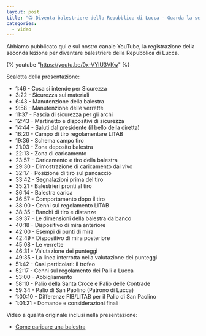 ```yaml
---
layout: post
title: "📺 Diventa balestriere della Repubblica di Lucca - Guarda la seconda parte"
categories:
  - video
---
```


Abbiamo pubblicato qui e sul nostro canale YouTube, la registrazione della seconda lezione per diventare balestriere della Repubblica di Lucca.

<!-- more -->

{% youtube "https://youtu.be/0x-VYlU3VKw" %}

Scaletta della presentazione:

* 1:46 - Cosa si intende per Sicurezza
* 3:22 - Sicurezza sui materiali
* 6:43 - Manutenzione della balestra
* 9:58 - Manutenzione delle verrette
* 11:37 - Fascia di sicurezza per gli archi
* 12:43 - Martinetto e dispositivi di sicurezza
* 14:44 - Saluti dal presidente (il bello della diretta)
* 16:20 - Campo di tiro regolamentare LITAB
* 19:36 - Schema campo tiro
* 21:03 - Zona deposito balestra
* 22:13 - Zona di caricamento
* 23:57 - Caricamento e tiro della balestra
* 29:30 - Dimostrazione di caricamento dal vivo
* 32:17 - Posizione di tiro sul pancaccio
* 33:42 - Segnalazioni prima del tiro
* 35:21 - Balestrieri pronti al tiro
* 36:14 - Balestra carica
* 36:57 - Comportamento dopo il tiro
* 38:00 - Cenni sul regolamento LITAB
* 38:35 - Banchi di tiro e distanze
* 39:37 - Le dimensioni della balestra da banco
* 40:18 - Dispositivo di mira anteriore
* 42:00 - Esempi di punti di mira
* 42:49 - Dispositivo di mira posteriore
* 45:08 - Le verrette
* 46:31 - Valutazione dei punteggi
* 49:35 - La linea interrotta nella valutazione dei punteggi
* 51:42 - Casi particolari: il trofeo
* 52:17 - Cenni sul regolamento dei Palii a Lucca
* 53:00 - Abbigliamento
* 58:10 - Palio della Santa Croce e Palio delle Contrade
* 59:34 - Palio di San Paolino (Patrono di Lucca)
* 1:00:10 - Differenze FIB/LITAB per il Palio di San Paolino
* 1:01:21 - Domande e considerazioni finali

Video a qualità originale inclusi nella presentazione:

* [Come caricare una balestra](https://youtu.be/LMSiWLdkEqE)
